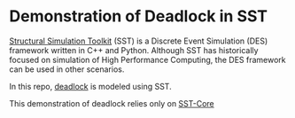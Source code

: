 # Demonstration of Deadlock in SST 

[Structural Simulation Toolkit](https://sst-simulator.org/) (SST) is a Discrete Event Simulation (DES) framework written in C++ and Python. Although SST has historically focused on simulation of High Performance Computing, the DES framework can be used in other scenarios. 

In this repo, [deadlock](https://en.wikipedia.org/wiki/Deadlock) is modeled using SST. 


This demonstration of deadlock relies only on [SST-Core](https://github.com/sstsimulator/sst-core)
